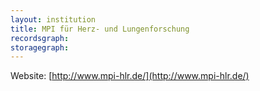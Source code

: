 ```yaml
---
layout: institution
title: MPI für Herz- und Lungenforschung
recordsgraph: 
storagegraph: 
---
```


Website: [http://www.mpi-hlr.de/](http://www.mpi-hlr.de/)
